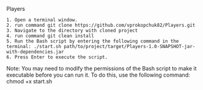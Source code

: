 Players

    1. Open a terminal window.
    2. run command git clone https://github.com/vprokopchuk82/Players.git
    3. Navigate to the directory with cloned project
    4. run command git clean install
    5. Run the Bash script by entering the following command in the terminal: ./start.sh path/to/project/target/Players-1.0-SNAPSHOT-jar-with-dependencies.jar
    6. Press Enter to execute the script.

Note: You may need to modify the permissions of the Bash script to make it executable before you can run it. To do this, use the following command: chmod +x start.sh
